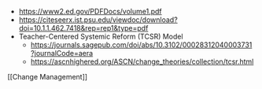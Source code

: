   - https://www2.ed.gov/PDFDocs/volume1.pdf
  - https://citeseerx.ist.psu.edu/viewdoc/download?doi=10.1.1.462.7418&rep=rep1&type=pdf
  - Teacher-Centered Systemic Reform (TCSR) Model
      - https://journals.sagepub.com/doi/abs/10.3102/00028312040003731?journalCode=aera
      - https://ascnhighered.org/ASCN/change_theories/collection/tcsr.html

[[Change Management]]